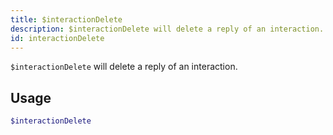 ```yaml
---
title: $interactionDelete 
description: $interactionDelete will delete a reply of an interaction.
id: interactionDelete
---
```


`$interactionDelete` will delete a reply of an interaction.

## Usage

```php
$interactionDelete
```
